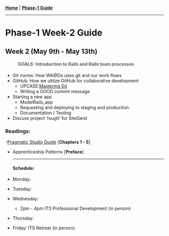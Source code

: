 **[Home](../README.md)** | **[Phase-1 Guide](../README.md)**
___
# Phase-1 Week-2 Guide

  ## Week 2 (May 9th - May 13th) 
  > #### GOALS: Introduction to Rails and Rails team processes
  - Git norms: How WA@Ds uses git and our work flows
  - GitHub: How we utilize GitHub for collaborative development
    - UPCASE:[Mastering Git](https://thoughtbot.com/upcase/videos/git-object-model)
    - Writing a GOOD commit message
  - Starting a new app
    - ModelRails_app
    - Requesting and deploying to staging and production.
    - Documentation / Testing
  - Discuss project ‘rough’ for  SiteGeist 

### Readings: 
-[Pragmatic Studio Guide](https://pragprog.com/titles/rails7/agile-web-development-with-rails-7/) [**Chapters 1 - 5**]
- Apprenticeship Patterns [**Preface**]
  
  --- 


  #### Schedule: 
- Monday: 
- Tuesday: 
- Wednesday: 
  - 2pm - 4pm ITS Professional Development (in person)
- Thursday: 
- Friday: ITS Retreat (in person)
